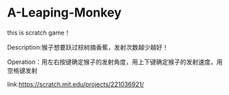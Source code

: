 # A-Leaping-Monkey
this is scratch game！

Description:猴子想要跃过棕树摘香蕉，发射次数越少越好！

Operation：用左右按键确定猴子的发射角度，用上下键确定猴子的发射速度，用空格键发射

link:https://scratch.mit.edu/projects/221036921/
